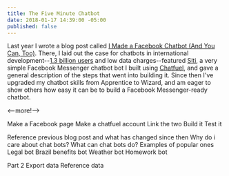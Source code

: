 ```yaml
---
title: The Five Minute Chatbot
date: 2018-01-17 14:39:00 -05:00
published: false
---
```


Last year I wrote a blog post called [I Made a Facebook Chatbot (And You Can, Too)](https://dai-global-digital.com/facebook-chatbot.html). There, I laid out the case for chatbots in international development--[1.3 billion users](https://venturebeat.com/2017/09/14/facebook-messenger-passes-1-3-billion-monthly-active-users/) and low data charges--featured [Siti](https://www.messenger.com/t/1276881939061378), a very simple Facebook Messenger chatbot bot I built using [Chatfuel](http://www.chatfuel.com), and gave a general description of the steps that went into building it. Since then I've upgraded my chatbot skills from Apprentice to Wizard, and am eager to show others how easy it can be to build a Facebook Messenger-ready chatbot. 

<--more!-->


Make a Facebook page
Make a chatfuel account
Link the two
Build it
Test it

Reference previous blog post and what has changed since then
Why do i care about chat bots?
What can chat bots do? 
Examples of popular ones
Legal bot
Brazil benefits bot
Weather bot
Homework bot

 

Part 2
Export data
Reference data